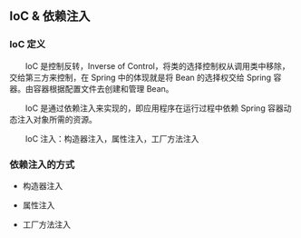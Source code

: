 ## IoC & 依赖注入

### IoC 定义

&emsp;&emsp;IoC 是控制反转，Inverse of Control，将类的选择控制权从调用类中移除，交给第三方来控制，在 Spring 中的体现就是将 Bean 的选择权交给 Spring 容器。由容器根据配置文件去创建和管理 Bean。

&emsp;&emsp;IoC 是通过依赖注入来实现的，即应用程序在运行过程中依赖 Spring 容器动态注入对象所需的资源。

&emsp;&emsp;IoC 注入：构造器注入，属性注入，工厂方法注入

### 依赖注入的方式

- 构造器注入

- 属性注入

- 工厂方法注入

